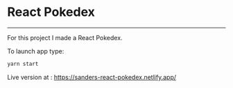 # React Pokedex

---

For this project I made a React Pokedex.

To launch app type:

```bash
yarn start

```

Live version at :
https://sanders-react-pokedex.netlify.app/

